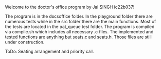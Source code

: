 Welcome to the doctor's office program by Jai SINGH ic22b037!

The program is in the docsoffice folder. In the playground folder there are numerous tests while in the src folder there are the main functions. Most of the tests are located in the pat_queue test folder. The program is compiled via compile.sh which includes all necessary .c files. The implemented and tested functions are anything but seats.c and seats.h. Those files are still under construction.

ToDo: Seating arrangement and priority call.
